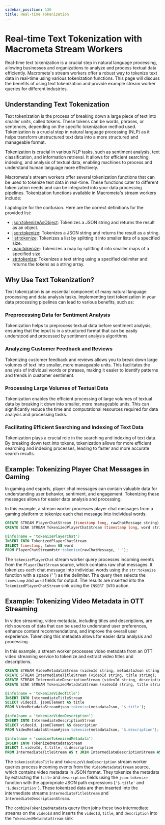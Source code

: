 ```yaml
---
sidebar_position: 130
title: Real-time Tokenization
---
```


# Real-time Text Tokenization with Macrometa Stream Workers

Real-time text tokenization is a crucial step in natural language processing, allowing businesses and organizations to analyze and process textual data efficiently. Macrometa's stream workers offer a robust way to tokenize text data in real-time using various tokenization functions. This page will discuss the benefits of using text tokenization and provide example stream worker queries for different industries.

## Understanding Text Tokenization

Text tokenization is the process of breaking down a large piece of text into smaller units, called tokens. These tokens can be words, phrases, or sentences, depending on the specific tokenization method used. Tokenization is a crucial step in natural language processing (NLP) as it helps transform unstructured text data into a more structured and manageable format.

Tokenization is crucial in various NLP tasks, such as sentiment analysis, text classification, and information retrieval. It allows for efficient searching, indexing, and analysis of textual data, enabling machines to process and understand human language more effectively.

Macrometa's stream workers offer several tokenization functions that can be used to tokenize text data in real-time. These functions cater to different tokenization needs and can be integrated into your data processing pipelines. Tokenization functions available in Macrometa's stream workers include:

I apologize for the confusion. Here are the correct definitions for the provided list:

- [json:tokenizeAsObject](../cep/query-guide/functions/json/tokenizeAsObject): Tokenizes a JSON string and returns the result as an object.
- [json:tokenize](../cep/query-guide/functions/json/tokenize): Tokenizes a JSON string and returns the result as a string.
- [list:tokenize](../cep/query-guide/functions/list/tokenize): Tokenizes a list by splitting it into smaller lists of a specified size.
- [map:tokenize](../cep/query-guide/functions/map/tokenize): Tokenizes a map by splitting it into smaller maps of a specified size.
- [str:tokenize](../cep/query-guide/functions/str/tokenize): Tokenizes a text string using a specified delimiter and returns the tokens as a string array.

## Why Use Text Tokenization?

Text tokenization is an essential component of many natural language processing and data analysis tasks. Implementing text tokenization in your data processing pipelines can lead to various benefits, such as:

### Preprocessing Data for Sentiment Analysis

Tokenization helps to preprocess textual data before sentiment analysis, ensuring that the input is in a structured format that can be easily understood and processed by sentiment analysis algorithms.

### Analyzing Customer Feedback and Reviews

Tokenizing customer feedback and reviews allows you to break down large volumes of text into smaller, more manageable units. This facilitates the analysis of individual words or phrases, making it easier to identify patterns and trends in customer sentiment.

### Processing Large Volumes of Textual Data

Tokenization enables the efficient processing of large volumes of textual data by breaking it down into smaller, more manageable units. This can significantly reduce the time and computational resources required for data analysis and processing tasks.

### Facilitating Efficient Searching and Indexing of Text Data

Tokenization plays a crucial role in the searching and indexing of text data. By breaking down text into tokens, tokenization allows for more efficient searching and indexing processes, leading to faster and more accurate search results.

## Example: Tokenizing Player Chat Messages in Gaming

In gaming and esports, player chat messages can contain valuable data for understanding user behavior, sentiment, and engagement. Tokenizing these messages allows for easier data analysis and processing.

In this example, a stream worker processes player chat messages from a gaming platform to tokenize each chat message into individual words.

```sql
CREATE STREAM PlayerChatStream (timestamp long, rawChatMessage string);
CREATE SINK STREAM TokenizedPlayerChatStream (timestamp long, word string);

@info(name = 'tokenizePlayerChat')
INSERT INTO TokenizedPlayerChatStream
SELECT timestamp, token AS word
FROM PlayerChatStream#str:tokenize(rawChatMessage, ' ');
```

The `tokenizePlayerChat` stream worker query processes incoming events from the `PlayerChatStream` source, which contains raw chat messages. It tokenizes each chat message into individual words using the `str:tokenize` function with a space (' ') as the delimiter. The query then selects the `timestamp` and `word` fields for output. The results are inserted into the `TokenizedPlayerChatStream` sink using the `INSERT INTO` action.

## Example: Tokenizing Video Metadata in OTT Streaming

In video streaming, video metadata, including titles and descriptions, are rich sources of data that can be used to understand user preferences, enhance content recommendations, and improve the overall user experience. Tokenizing this metadata allows for easier data analysis and processing.

In this example, a stream worker processes video metadata from an OTT video streaming service to tokenize and extract video titles and descriptions.

```sql
CREATE STREAM VideoMetadataStream (videoId string, metadataJson string);
CREATE STREAM IntermediateTitleStream (videoId string, title string);
CREATE STREAM IntermediateDescriptionStream (videoId string, description string);
CREATE SINK STREAM TokenizedMetadataStream (videoId string, title string, description string);

@info(name = 'tokenizeVideoTitle')
INSERT INTO IntermediateTitleStream
SELECT videoId, jsonElement AS title
FROM VideoMetadataStream#json:tokenize(metadataJson, '$.title');

@info(name = 'tokenizeVideoDescription')
INSERT INTO IntermediateDescriptionStream
SELECT videoId, jsonElement AS description
FROM VideoMetadataStream#json:tokenize(metadataJson, '$.description');

@info(name = 'combineTokenizedMetadata')
INSERT INTO TokenizedMetadataStream
SELECT t.videoId, t.title, d.description
FROM IntermediateTitleStream AS t JOIN IntermediateDescriptionStream AS d ON t.videoId == d.videoId;
```

The `tokenizeVideoTitle` and `tokenizeVideoDescription` stream worker queries process incoming events from the `VideoMetadataStream` source, which contains video metadata in JSON format. They tokenize the metadata by extracting the `title` and `description` fields using the `json:tokenize` function with the appropriate JSON path expressions (`'$.title'` and `'$.description'`). These tokenized data are then inserted into the intermediate streams `IntermediateTitleStream` and `IntermediateDescriptionStream`.

The `combineTokenizedMetadata` query then joins these two intermediate streams on the `videoId` and inserts the `videoId`, `title`, and `description` into the `TokenizedMetadataStream` sink
